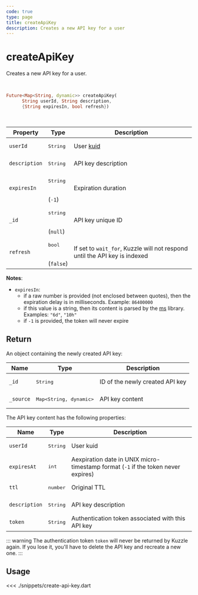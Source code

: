 ```yaml
---
code: true
type: page
title: createApiKey
description: Creates a new API key for a user
---
```


# createApiKey

<SinceBadge version="7.1.0" />

<SinceBadge version="Kuzzle 2.1.0" />

Creates a new API key for a user.

<br />

```dart
Future<Map<String, dynamic>> createApiKey(
      String userId, String description,
      {String expiresIn, bool refresh})
```

<br />

| Property | Type | Description |
| --- | --- | --- |
| `userId` | <pre>String</pre> | User [kuid](/core/2/guides/essentials/user-authentication#kuzzle-user-identifier-kuid) |
| `description` | <pre>String</pre> | API key description |
| `expiresIn` | <pre>String</pre><br />(`-1`) | Expiration duration |
| `_id` | <pre>string</pre><br />(`null`) | API key unique ID |
| `refresh` | <pre>bool</pre><br />(`false`) | If set to `wait_for`, Kuzzle will not respond until the API key is indexed |

**Notes**:
- `expiresIn`:
  - if a raw number is provided (not enclosed between quotes), then the expiration delay is in milliseconds. Example: `86400000`
  - if this value is a string, then its content is parsed by the [ms](https://www.npmjs.com/package/ms) library. Examples: `"6d"`, `"10h"`
  - if `-1` is provided, the token will never expire

## Return

An object containing the newly created API key:

| Name      | Type              | Description      |
| --------- | ----------------- | ---------------- |
| `_id`      | <pre>String</pre> | ID of the newly created API key |
| `_source`  | <pre>Map<String, dynamic></pre> | API key content |

The API key content has the following properties:

| Name      | Type              | Description      |
| --------- | ----------------- | ---------------- |
| `userId`      | <pre>String</pre> | User kuid |
| `expiresAt`  | <pre>int</pre> | Aexpiration date in UNIX micro-timestamp format (`-1` if the token never expires) |
| `ttl`  | <pre>number</pre> | Original TTL |
| `description`  | <pre>String</pre> | API key description |
| `token`  | <pre>String</pre> | Authentication token associated with this API key |

::: warning
The authentication token `token` will never be returned by Kuzzle again. If you lose it, you'll have to delete the API key and recreate a new one.
:::

## Usage

<<< ./snippets/create-api-key.dart
